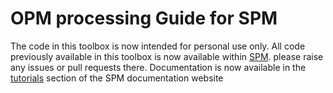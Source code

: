 # OPM processing Guide for SPM

The code in this toolbox is now intended for personal use only. 
All code previously available in this toolbox is now available within [SPM](https://github.com/spm/spm). please raise any issues or pull requests there. Documentation is now available in the [tutorials](https://www.fil.ion.ucl.ac.uk/spm/docs/tutorials/) section of  the SPM documentation 
website
